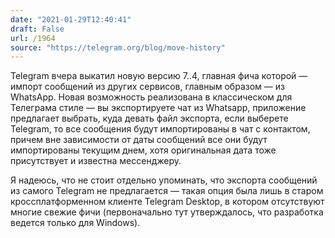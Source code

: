 ```yaml
---
date: "2021-01-29T12:40:41"
draft: False
url: /1964
source: "https://telegram.org/blog/move-history"
---
```


Telegram вчера выкатил новую версию 7..4, главная фича которой — импорт сообщений из других сервисов, главным образом — из WhatsApp. Новая возможность реализована в классическом для Телеграма стиле — вы экспортируете чат из Whatsapp, приложение предлагает выбрать, куда девать файл экспорта, если выберете Telegram, то все сообщения будут импортированы в чат с контактом, причем вне зависимости от даты сообщений все они будут импортированы текущим днем, хотя оригинальная дата тоже присутствует и известна мессенджеру.

Я надеюсь, что не стоит отдельно упоминать, что экспорта сообщений из самого Telegram не предлагается — такая опция была лишь в старом кроссплатформенном клиенте Telegram Desktop, в котором отсутствуют многие свежие фичи (первоначально тут утверждалось, что разработка ведется только для Windows).
